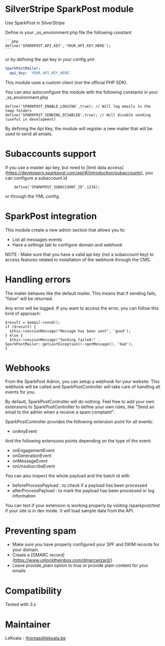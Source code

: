 SilverStripe SparkPost module
==================
Use SparkPost in SilverStripe

Define in your _ss_environment.php file the following constant

    ```php
	define('SPARKPOST_API_KEY','YOUR_API_KEY_HERE');
    ```

or by defining the api key in your config.yml

   ```yaml
   SparkPostMailer:
     api_key: 'YOUR_API_KEY_HERE'
   ```

This module uses a custom client (not the official PHP SDK).

You can also autoconfigure the module with the following constants in your _ss_environment.php

	define('SPARKPOST_ENABLE_LOGGING',true); // Will log emails in the temp folders
	define('SPARKPOST_SENDING_DISABLED',true); // Will disable sending (useful in development)

By defining the Api Key, the module will register a new mailer that will be used to send all emails.

Subaccounts support
==================

If you use a master api key, but need to [limit data access] (https://developers.sparkpost.com/api/#/introduction/subaccounts),
you can configure a subaccount id

        define('SPARKPOST_SUBACCOUNT_ID',1234);

or through the YML config.

SparkPost integration
==================

This module create a new admin section that allows you to:

- List all messages events
- Have a settings tab to configure domain and webhook

NOTE : Make sure that you have a valid api key (not a subaccount key) to access
features related to installation of the webhook through the CMS.

Handling errors
==================

The mailer behaves like the default mailer. This means that if sending fails,
"false" will be returned.

Any error will be logged. If you want to access the error, you can follow this
kind of approach:

    $result = $email->send();
    if ($result) {
      $this->sessionMessage("Message has been sent", 'good');
    } else {
      $this->sessionMessage("Sending failed:" . SparkPostMailer::getLastException()->getMessage(), 'bad');
    }

Webhooks
==================

From the SparkPost Admin, you can setup a webhook for your website. This webhook
will be called and SparkPostController will take care of handling all events
for you.

By default, SparkPostController will do nothing. Feel free to add your own
extensions to SparkPostController to define your own rules, like "Send an
email to the admin when a receive a spam complaint".

SparkPostController provides the following extension point for all events:
- onAnyEvent

And the following extensions points depending on the type of the event:
- onEngagementEvent
- onGenerationEvent
- onMessageEvent
- onUnsubscribeEvent

You can also inspect the whole payload and the batch id with
- beforeProcessPayload : to check if a payload has been processed
- afterProcessPayload : to mark the payload has been processed or log information

You can test if your extension is working properly by visiting /sparkpost/test
if your site is in dev mode. It will load sample data from the API.

Preventing spam
==================

- Make sure you have properly configured your SPF and DKIM records for your domain.
- Create a [DMARC record] (https://www.unlocktheinbox.com/dmarcwizard/)
- Leave provide_plain option to true or provide plain content for your emails

Compatibility
==================
Tested with 3.x

Maintainer
==================
LeKoala - thomas@lekoala.be